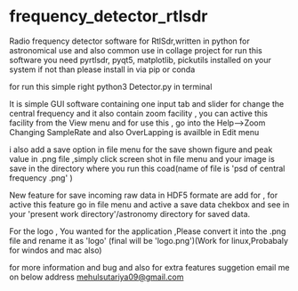 # frequency_detector_rtlsdr
Radio frequency detector software for RtlSdr,written in python for astronomical use and also common use in collage project 
for run this software you need pyrtlsdr, pyqt5, matplotlib, pickutils installed on your system if not than please install in via pip or conda 

for run this simple right    python3 Detector.py     in terminal


It is simple GUI software containing one input tab and slider for change the central frequency 
and it also contain zoom facility , you can active this facility from the View menu and for use this , go into the Help-->Zoom
Changing SampleRate and also OverLapping is availble in Edit menu

i also add a save option in file menu for the save shown figure and peak value in .png file ,simply click screen shot  in file menu and your image is save in the directory where you run this coad(name of file is 'psd of central frequency <central _freq> .png' )

New feature for save incoming raw data in HDF5 formate are add for , for active this feature go in file menu and active a save data chekbox and see in your 'present work directory'/astronomy directory for saved data.

For the logo , You wanted for the application ,Please convert it into the .png file and rename it as 'logo' (final will be 'logo.png')(Work for linux,Probabaly for windos and mac also)

for more information and bug and also for extra features suggetion email me on below address
mehulsutariya09@gmail.com

